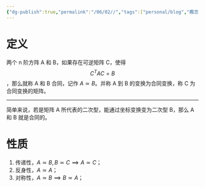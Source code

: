 ```yaml
---
{"dg-publish":true,"permalink":"/06/02//","tags":["personal/blog","概念","线性代数/二次型"]}
---
```


# 定义
两个 n 阶方阵 A 和 B，如果存在可逆矩阵 C，使得
$$
C^TAC=B
$$
，那么就称 A 和 B 合同，记作 $\displaystyle A \simeq B$。并称 A 到 B 的变换为合同变换，称 C 为合同变换的矩阵。
***
简单来说，若是矩阵 A 所代表的二次型，能通过坐标变换变为二次型 B，那么 A 和 B 就是合同的。

# 性质
1. 传递性，$\displaystyle A \simeq B,B\simeq C\implies A\simeq C$；
2. 反身性，$\displaystyle A\simeq A$；
3. 对称性，$\displaystyle A\simeq B \implies B\simeq A$；

